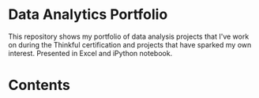 # Data Analytics Portfolio 

This repository shows my portfolio of data analysis projects that I've work on during the Thinkful certification and projects that have sparked my own interest. Presented in Excel and iPython notebook.

# Contents
